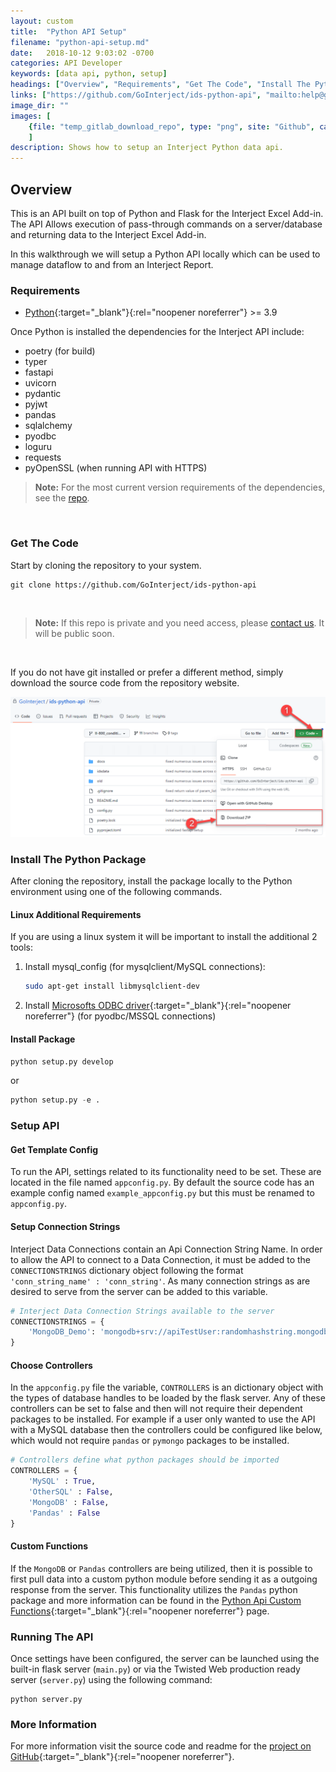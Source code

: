 ```yaml
---
layout: custom
title:  "Python API Setup"
filename: "python-api-setup.md"
date:   2018-10-12 9:03:02 -0700
categories: API Developer
keywords: [data api, python, setup]
headings: ["Overview", "Requirements", "Get The Code", "Install The Python Package", "Linux additional requirements", "Install Package", "Setup API", "Get Template Config", "Setup Connection Strings", "Choose Controllers", "Custom Functions", "Running The API", "More Information"]
links: ["https://github.com/GoInterject/ids-python-api", "mailto:help@gointerject.com", "https://docs.microsoft.com/en-us/sql/connect/odbc/linux-mac/installing-the-microsoft-odbc-driver-for-sql-server", "/wApi/python-api-custom-functions.html", "https://github.com/GoInterject/ids-python-api"]
image_dir: ""
images: [
	{file: "temp_gitlab_download_repo", type: "png", site: "Github", cat: "ids-python-api", sub: "", report: "", ribbon: "", config: ""}
	]
description: Shows how to setup an Interject Python data api.
---
```



## Overview

This is an API built on top of Python and Flask for the Interject Excel Add-in. The API Allows execution of pass-through commands on a server/database and returning data to the Interject Excel Add-in. 

In this walkthrough we will setup a Python API locally which can be used to manage dataflow to and from an Interject Report. 

### Requirements

* [Python](https://www.python.org/downloads/){:target="_blank"}{:rel="noopener noreferrer"} >= 3.9

Once Python is installed the dependencies for the Interject API include:

* poetry (for build)
* typer
* fastapi
* uvicorn
* pydantic
* pyjwt
* pandas
* sqlalchemy
* pyodbc
* loguru
* requests
* pyOpenSSL (when running API with HTTPS)

<blockquote class=highlight_note>
<b>Note:</b> For the most current version requirements of the dependencies, see the <a href="https://github.com/GoInterject/ids-python-api/blob/master/pyproject.toml" target="_blank" rel="noopener noreferrer">repo</a>.
</blockquote>
<br>

### Get The Code

Start by cloning the repository to your system.

```git
git clone https://github.com/GoInterject/ids-python-api
```

<br>
<blockquote class=highlight_note>
<b>Note:</b> If this repo is private and you need access, please <a href="mailto:help@gointerject.com">contact us</a>. It will be public soon.
</blockquote>
<br>

If you do not have git installed or prefer a different method, simply download the source code from the repository website.

![](/images/PythonApiSetup/temp_gitlab_download_repo.png)
<br>

### Install The Python Package

After cloning the repository, install the package locally to the Python environment using one of the following commands.

#### Linux Additional Requirements

If you are using a linux system it will be important to install the additional 2 tools:

1. Install mysql_config (for mysqlclient/MySQL connections): 

    ```bash
    sudo apt-get install libmysqlclient-dev
    ```

2. Install [Microsofts ODBC driver](https://docs.microsoft.com/en-us/sql/connect/odbc/linux-mac/installing-the-microsoft-odbc-driver-for-sql-server){:target="_blank"}{:rel="noopener noreferrer"} (for pyodbc/MSSQL connections) 

#### Install Package

```python
python setup.py develop
``` 

or 

```python
python setup.py -e .
```

### Setup API

#### Get Template Config

To run the API, settings related to its functionality need to be set. These are located in the file named `appconfig.py`. By default the source code has an example config named `example_appconfig.py` but this must be renamed to `appconfig.py`.

#### Setup Connection Strings

Interject Data Connections contain an Api Connection String Name. In order to allow the API to connect to a Data Connection, it must be added to the `CONNECTIONSTRINGS` dictionary object following the format `'conn_string_name' : 'conn_string'`. As many connection strings as are desired to serve from the server can be added to this variable.

```python
# Interject Data Connection Strings available to the server
CONNECTIONSTRINGS = {
    'MongoDB_Demo': 'mongodb+srv://apiTestUser:randomhashstring.mongodb.net/demo||demo|Demo'
}
```

#### Choose Controllers

In the `appconfig.py` file the variable, `CONTROLLERS` is an dictionary object with the types of database handles to be loaded by the flask server. Any of these controllers can be set to false and then will not require their dependent packages to be installed. For example if a user only wanted to use the API with a MySQL database then the controllers could be configured like below, which would not require `pandas` or `pymongo` packages to be installed.

```python
# Controllers define what python packages should be imported 
CONTROLLERS = {
    'MySQL' : True,
    'OtherSQL' : False,
    'MongoDB' : False,
    'Pandas' : False
}
```

#### Custom Functions

If the `MongoDB` or `Pandas` controllers are being utilized, then it is possible to first pull data into a custom python module before sending it as a outgoing response from the server. This functionality utilizes the `Pandas` python package and more information can be found in the [Python Api Custom Functions](/wApi/python-api-custom-functions.html){:target="_blank"}{:rel="noopener noreferrer"} page.


### Running The API

Once settings have been configured, the server can be launched using the built-in flask server (`main.py`) or via the Twisted Web production ready server (`server.py`) using the following command:

```
python server.py
``` 

### More Information

For more information visit the source code and readme for the [project on GitHub](https://github.com/GoInterject/ids-python-api){:target="_blank"}{:rel="noopener noreferrer"}.
